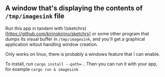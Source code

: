 ## A window that's displaying the contents of `/tmp/imagesink` file

Run this app in tandem with !(sketchrs)[https://github.com/kirinokirino/sketchrs] or some other program that dumps its visual buffer in `/tmp/imagesink`, and you'll get a graphical application witout handling window creation.

Only works on linux, there is probably a windows feature that I can enable.

To install, run `cargo install --path=.`. Then you can run it with your app, for example `cargo run & imagesink`
